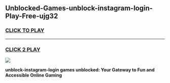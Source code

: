 
## Unblocked-Games-unblock-instagram-login-Play-Free-ujg32
<h3>
<a href="https://premium76.site?title=unblock-instagram-login&ref=21A">CLICK TO PLAY</a></h3>
<hr>

<h3>
<a href="https://premium76.site?title=unblock-instagram-login&ref=21A">CLICK 2 PLAY</a>
  
</h3>

<a href="https://premium76.site?title=unblock-instagram-login&ref=21A"><img src="https://clearcache.store/games.png"></a>


**unblock-instagram-login games unblocked: Your Gateway to Fun and Accessible Online Gaming**
